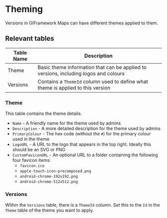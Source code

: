 # Theming

Versions in GIFramework Maps can have different themes applied to them.

## Relevant tables

| Table Name                        | Description                          |
| --------------------------------- | ------------------------------------ |
| Theme                             | Basic theme information that can be applied to versions, including logos and colours |
| Versions                           | Contains a `ThemeId` column used to define what theme is applied to this version |

### Theme

This table contains the theme details.

- `Name` - A friendly name for the theme used by admins
- `Description` - A more detailed description for the theme used by admins
- `PrimaryColour` - The hex code (without the `#`) for the primary colour used in the theme
- `LogoURL` - A URL to the logo that appears in the top right. Ideally this should be an SVG or PNG
- `CustomFaviconURL` - An  optional URL to a folder containing the following four favicon items:
    - `favicon.ico`
    - `apple-touch-icon-precomposed.png`
    - `android-chrome-192x192.png`
    - `android-chrome-512x512.png`

### Versions

Within the `Versions` table, there is a `ThemeId` column. Set this to the `Id` in the `Theme` table of the theme you want to apply.
